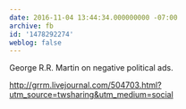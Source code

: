 ```yaml
---
date: 2016-11-04 13:44:34.000000000 -07:00
archive: fb
id: '1478292274'
weblog: false
---
```


George R.R. Martin on negative political ads. 

http://grrm.livejournal.com/504703.html?utm_source=twsharing&utm_medium=social
